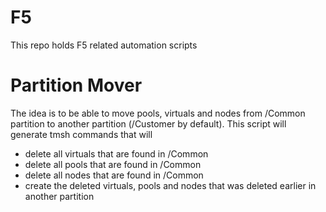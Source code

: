 # F5
This repo holds F5 related automation scripts



# Partition Mover
The idea is to be able to move pools, virtuals and nodes from /Common partition to another partition (/Customer by default). This script will generate tmsh commands that will
* delete all virtuals that are found in /Common
* delete all pools that are found in /Common
* delete all nodes that are found in /Common
* create the deleted virtuals, pools and nodes that was deleted earlier in another partition
